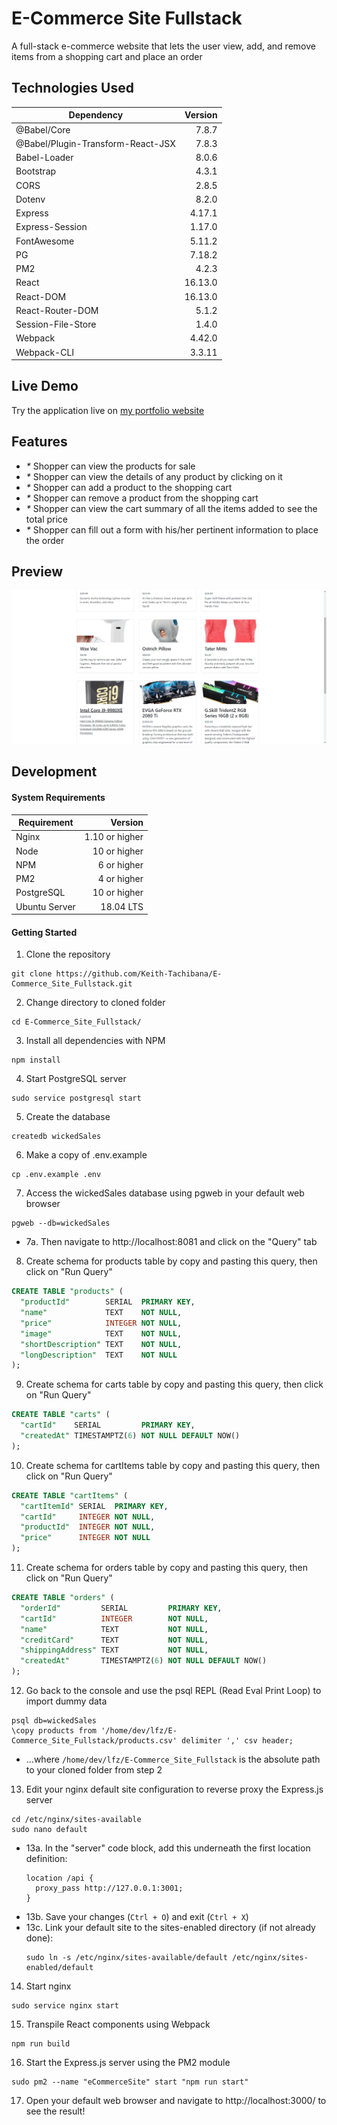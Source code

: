 # E-Commerce Site Fullstack
A full-stack e-commerce website that lets the user view, add, and remove items from a shopping cart and place an order
## Technologies Used
|             Dependency             |   Version   |
|------------------------------------|------------:|
| @Babel/Core                        |    7.8.7    |
| @Babel/Plugin-Transform-React-JSX  |    7.8.3    |
| Babel-Loader                       |    8.0.6    |
| Bootstrap                          |    4.3.1    |
| CORS                               |    2.8.5    |
| Dotenv                             |    8.2.0    |
| Express                            |    4.17.1   |
| Express-Session                    |    1.17.0   |
| FontAwesome                        |    5.11.2   |
| PG                                 |    7.18.2   |
| PM2                                |    4.2.3    |
| React                              |   16.13.0   |
| React-DOM                          |   16.13.0   |
| React-Router-DOM                   |    5.1.2    |
| Session-File-Store                 |    1.4.0    |
| Webpack                            |    4.42.0   |
| Webpack-CLI                        |    3.3.11   |
## Live Demo
Try the application live on [my portfolio website](https://ecommerce.keith-tachibana.com/)
## Features
- _*_ Shopper can view the products for sale
- _*_ Shopper can view the details of any product by clicking on it
- _*_ Shopper can add a product to the shopping cart
- _*_ Shopper can remove a product from the shopping cart
- _*_ Shopper can view the cart summary of all the items added to see the total price
- _*_ Shopper can fill out a form with his/her pertinent information to place the order
## Preview
![E-Commerce Site Fullstack Preview](preview.gif "E-Commerce Site Fullstack Preview")
## Development
#### System Requirements
|   Requirement   |       Version       |
|-----------------|--------------------:|
| Nginx           |    1.10 or higher   |
| Node            |     10 or higher    |
| NPM             |     6 or higher     |
| PM2             |      4 or higher    |
| PostgreSQL      |     10 or higher    |
| Ubuntu Server   |      18.04 LTS      |
#### Getting Started
1. Clone the repository
  ```shell
  git clone https://github.com/Keith-Tachibana/E-Commerce_Site_Fullstack.git
  ```
2. Change directory to cloned folder
  ```shell
  cd E-Commerce_Site_Fullstack/
  ```
3. Install all dependencies with NPM
  ```shell
  npm install
  ```
4. Start PostgreSQL server
  ```shell
  sudo service postgresql start
  ```
5. Create the database
  ```shell
  createdb wickedSales
  ```
6. Make a copy of .env.example
  ```shell
  cp .env.example .env
  ```
7. Access the wickedSales database using pgweb in your default web browser
  ```shell
  pgweb --db=wickedSales
  ```
  - 7a. Then navigate to http://localhost:8081 and click on the "Query" tab
8. Create schema for products table by copy and pasting this query, then click on "Run Query"
  ```sql
  CREATE TABLE "products" (
    "productId"        SERIAL  PRIMARY KEY,
    "name"             TEXT    NOT NULL,
    "price"            INTEGER NOT NULL,
    "image"            TEXT    NOT NULL,
    "shortDescription" TEXT    NOT NULL,
    "longDescription"  TEXT    NOT NULL
  );
  ```
9. Create schema for carts table by copy and pasting this query, then click on "Run Query"
  ```sql
  CREATE TABLE "carts" (
    "cartId"    SERIAL         PRIMARY KEY,
    "createdAt" TIMESTAMPTZ(6) NOT NULL DEFAULT NOW()
  );
  ```
10. Create schema for cartItems table by copy and pasting this query, then click on "Run Query"
  ```sql
  CREATE TABLE "cartItems" (
    "cartItemId" SERIAL  PRIMARY KEY,
    "cartId"     INTEGER NOT NULL,
    "productId"  INTEGER NOT NULL,
    "price"      INTEGER NOT NULL
  );
  ```
11. Create schema for orders table by copy and pasting this query, then click on "Run Query"
  ```sql
  CREATE TABLE "orders" (
    "orderId"         SERIAL         PRIMARY KEY,
    "cartId"          INTEGER        NOT NULL,
    "name"            TEXT           NOT NULL,
    "creditCard"      TEXT           NOT NULL,
    "shippingAddress" TEXT           NOT NULL,
    "createdAt"       TIMESTAMPTZ(6) NOT NULL DEFAULT NOW()
  );
  ```
12. Go back to the console and use the psql REPL (Read Eval Print Loop) to import dummy data
  ```shell
  psql db=wickedSales
  \copy products from '/home/dev/lfz/E-Commerce_Site_Fullstack/products.csv' delimiter ',' csv header;
  ```
  - ...where `/home/dev/lfz/E-Commerce_Site_Fullstack` is the absolute path to your cloned folder from step 2
13. Edit your nginx default site configuration to reverse proxy the Express.js server
  ```shell
  cd /etc/nginx/sites-available
  sudo nano default
  ```
   - 13a. In the "server" code block, add this underneath the first location definition:
        ```shell
        location /api {
          proxy_pass http://127.0.0.1:3001;
        }
        ```
   - 13b. Save your changes (`Ctrl + O`) and exit (`Ctrl + X`)
   - 13c. Link your default site to the sites-enabled directory (if not already done):
        ```shell
        sudo ln -s /etc/nginx/sites-available/default /etc/nginx/sites-enabled/default
        ```
14. Start nginx
  ```shell
  sudo service nginx start
  ```
15. Transpile React components using Webpack
  ```shell
  npm run build
  ```
16. Start the Express.js server using the PM2 module
  ```shell
  sudo pm2 --name "eCommerceSite" start "npm run start"
  ```
17. Open your default web browser and navigate to http://localhost:3000/ to see the result!

